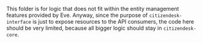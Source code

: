This folder is for logic that does not fit within the entity
management features provided by Eve. Anyway, since the purpose of
`citizendesk-interface` is just to expose resources to the API
consumers, the code here should be very limited, because all bigger
logic should stay in `citizendesk-core`.
